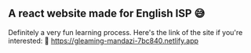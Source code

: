 ## A react website made for English ISP 😅

Definitely a very fun learning process. Here's the link of the site if you're interested: 👀
https://gleaming-mandazi-7bc840.netlify.app
